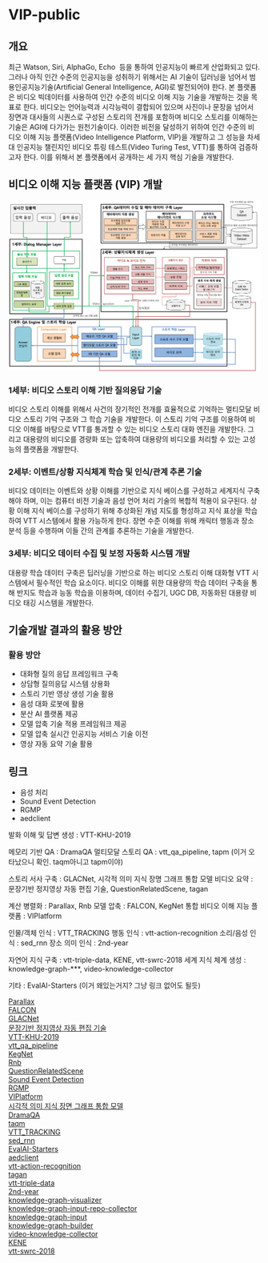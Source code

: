 # VIP-public

## 개요

 최근 Watson, Siri, AlphaGo, Echo  등을 통하여 인공지능이 빠르게 산업화되고 있다. 그러나 아직 인간 수준의 인공지능을 성취하기 위해서는 AI 기술이 딥러닝을 넘어서 범용인공지능기술(Artificial General Intelligence, AGI)로 발전되어야 한다. 
본 플랫폼은 비디오 빅데이터를 사용하여 인간 수준의 비디오 이해 지능 기술을 개발하는 것을 목표로 한다. 비디오는 언어능력과 시각능력이 결합되어 있으며 사진이나 문장을 넘어서 장면과 대사들의 시퀀스로 구성된 스토리의 전개를 포함하며 비디오 스토리를 이해하는 기술은 AGI에 다가가는 원천기술이다. 
이러한 비전을 달성하기 위하여 인간 수준의 비디오 이해 지능 플랫폼(Video Intelligence Platform, VIP)을 개발하고 그 성능을 차세대 인공지능 챌린지인 비디오 튜링 테스트(Video Turing Test, VTT)를 통하여 검증하고자 한다. 이를 위해서 본 플랫폼에서 공개하는 세 가지 핵심 기술을 개발한다.

## 비디오 이해 지능 플랫폼 (VIP) 개발

![VIP detail](./VIPdetail.png)

<!--![VIP 세부별 도식](./VIPArchitecture.png)-->

### 1세부: 비디오 스토리 이해 기반 질의응답 기술
 비디오 스토리 이해를 위해서 사건의 장기적인 전개를 효율적으로 기억하는 멀티모달 비디오 스토리 기억 구조와 그 학습 기술을 개발한다. 이 스토리 기억 구조를 이용하여 비디오 이해를 바탕으로 VTT를 통과할 수 있는 비디오 스토리 대화 엔진을 개발한다. 그리고 대용량의 비디오를 경량화 또는 압축하여 대용량의 비디오를 처리할 수 있는 고성능의 플랫폼을 개발한다.

### 2세부: 이벤트/상황 지식체계 학습 및 인식/관계 추론 기술
 비디오 데이터는 이벤트와 상황 이해를 기반으로 지식 베이스를 구성하고 세계지식 구축해야 하며, 이는 컴퓨터 비전 기술과 음성 언어 처리 기술의 복합적 적용이 요구된다. 상황 이해 지식 베이스를 구성하기 위해 추상화된 개념 지도를 형성하고 지식 표상을 학습하여 VTT 시스템에서 활용 가능하게 한다. 장면 수준 이해를 위해 캐릭터 행동과 장소 분석 등을 수행하며 이들 간의 관계를 추론하는 기술을 개발한다.

### 3세부: 비디오 데이터 수집 및 보정 자동화 시스템 개발
 대용량 학습 데이터 구축은 딥러닝을 기반으로 하는 비디오 스토리 이해 대화형 VTT 시스템에서 필수적인 학습 요소이다. 비디오 이해를 위한 대용량의 학습 데이터 구축을 통해 반지도 학습과 능동 학습을 이용하며, 데이터 수집기, UGC DB, 자동화된 대용량 비디오 태깅 시스템을 개발한다.



## 기술개발 결과의 활용 방안
### 활용 방안
- 대화형 질의 응답 프레임워크 구축
- 상담형 질의응답 시스템 상용화
- 스토리 기반 영상 생성 기술 활용
- 음성 대화 로봇에 활용
- 분산 AI 플랫폼 제공
- 모델 압축 기술 적용 프레임워크 제공
- 모델 압축 실시간 인공지능 서비스 기술 이전
- 영상 자동 요약 기술 활용


## 링크


- 음성 처리
-  Sound Event Detection  
-  RGMP  
-  aedclient  

발화 이해 및 답변 생성 : VTT-KHU-2019

메모리 기반 QA : DramaQA
멀티모달 스토리 QA : vtt_qa_pipeline, tapm (이거 오타났으니 확인. taqm아니고 tapm이야)

스토리 서사 구축 : GLACNet, 시각적 의미 지식 장명 그래프 통합 모델
비디오 요약 : 문장기반 정지영상 자동 편집 기술, QuestionRelatedScene, tagan

계산 병렬화 : Parallax, Rnb
모델 압축 : FALCON, KegNet
통합 비디오 이해 지능 플랫폼 : VIPlatform

인물/객체 인식 : VTT_TRACKING
행동 인식 : vtt-action-recognition
소리/음성 인식 : sed_rnn
장소 의미 인식 : 2nd-year

자연어 지식 구축 : vtt-triple-data, KENE, vtt-swrc-2018
세계 지식 체계 생성 : knowledge-graph-***, video-knowledge-collector

기타 : EvalAI-Starters (이거 왜있는거지? 그냥 링크 없어도 될듯)

[Parallax](https://github.com/videoturingtest/parallax/graphs/contributors)  
[FALCON](https://github.com/videoturingtest/FALCON)  
[GLACNet](https://github.com/tkim-snu/GLACNet)  
[문장기반 정지영상 자동 편집 기술](https://github.com/videoturingtest/QuestionRelatedScene)  
[VTT-KHU-2019](https://github.com/videoturingtest/VTT-KHU-2019)  
[vtt_qa_pipeline](https://github.com/videoturingtest/vtt_qa_pipeline)  
[KegNet](https://github.com/videoturingtest/KegNet)  
[Rnb](https://github.com/videoturingtest/rnb)  
[QuestionRelatedScene](https://github.com/videoturingtest/QuestionRelatedScene)  
[Sound Event Detection](https://github.com/sgspeech/aedclient)  
[RGMP](https://github.com/seoungwugoh/RGMP/graphs/contributors)  
[VIPlatform](https://github.com/videoturingtest/VIPlatform)  
[시각적 의미 지식 장면 그래프 통합 모델](https://github.com/videoturingtest/alvr-ESA)  
[DramaQA](https://github.com/videoturingtest/DramaQA)  
[taqm](https://github.com/videoturingtest/tapm)  
[VTT_TRACKING](https://github.com/videoturingtest/VTT_TRACKING)  
[sed_rnn](https://github.com/videoturingtest/sed_rnn)  
[EvalAI-Starters](https://github.com/videoturingtest/EvalAI-Starters)  
[aedclient](https://github.com/videoturingtest/aedclient)  
[vtt-action-recognition](https://github.com/videoturingtest/vtt-action-recognition)  
[tagan](https://github.com/videoturingtest/tagan)  
[vtt-triple-data](https://github.com/videoturingtest/vtt-triple-data)  
[2nd-year](https://github.com/videoturingtest/2nd-year)  
[knowledge-graph-visualizer](https://github.com/videoturingtest/knowledge-graph-visualizer)  
[knowledge-graph-input-repo-collector](https://github.com/videoturingtest/knowledge-graph-input-repo-collector)  
[knowledge-graph-input](https://github.com/videoturingtest/knowledge-graph-input)  
[knowledge-graph-builder](https://github.com/videoturingtest/knowledge-graph-builder)  
[video-knowledge-collector](https://github.com/videoturingtest/video-knowledge-collector)  
[KENE](https://github.com/videoturingtest/KENE)  
[vtt-swrc-2018](https://github.com/videoturingtest/vtt-swrc-2018)  

<!--
### 기대효과
* 기술적 측면
  - 서사 이해와 관련된 새로운 응용 연구 창출
  - 비디오 데이터 특성을 고려한 효율적인 자동분산 플랫폼 기술
  - 대화형 질의 응답 및 지식베이스 구축에 활용되는 다양한 자연어처리 기술
  - 문장으로 표현된 의도를 이해하는 방식의 요약 기술

* 경제적, 산업적 측면
  - 서사 기반 디지털 콘텐츠 기술 인력 양성 기여
  - 진보된 대화형 인터페이스 보급
  - 효율적인 자동 분산 기능
  - 다양한 기기에서 학습된 모델들을 활용하여 딥러닝의 적용 분야를 넓힘
  - 영상 제작에 대한 진입장벽을 낮춤
  - 감성 지능 프로그램 개발
  - 언어지능 기반 융합AI 기술이 확산
  - 새로운 포탈 비즈니스
  - 대화형 질의응답 기술을 활용한 새로운 사용자 인터페이스 산업 형성
  - 대화형 질의 응답 기술을 개발해 글로벌 기업으로부터의 수입 감소와 수출을 통한 글로별 경쟁력 강화

- 사회적 측면
  - 새로운 이윤 및 일자리 창출
  - 인공지능 서비스의 대중화
-—>



